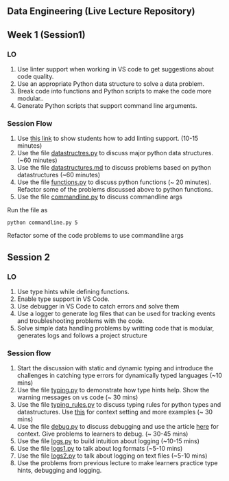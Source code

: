 ## Data Engineering (Live Lecture Repository)

## Week 1 (Session1)

### LO
1. Use linter support when working in VS code to get suggestions about code quality.
2. Use an appropriate Python data structure to solve a data problem. 
3. Break code into functions and Python scripts to make the code more modular..   
4. Generate Python scripts that support command line arguments.

### Session Flow
1. Use [this link](https://code.visualstudio.com/docs/python/linting) to show students how to add linting support. (10-15 minutes)
2. Use the file [datastructres.py](./codes/session1/datastructures.py) to discuss major python data structures. (~60 minutes)
3. Use the file [datastructures.md](./codes/session1/datastructure.md) to discuss problems based on python datastructures (~60 minutes)
4. Use the file [functions.py](./codes/session1/functions.py) to discuss python functions (~ 20 minutes). Refactor some of the problems discussed above to python functions.
5. Use the file [commandline.py](./codes/session1/commandline.py) to discuss commandline args

Run the file as

```shell
python commandline.py 5
```

Refactor some of the code problems to use commandline args

## Session 2

### LO
1. Use type hints while defining functions.
2. Enable type support in VS Code.
3. Use debugger in VS Code to catch errors and solve them
4. Use a logger to generate log files that can be used for tracking events and troubleshooting problems with the code.  
5. Solve simple data handling problems by writting code that is modular, generates logs and follows a project structure

### Session flow
1. Start the discussion with static and dynamic typing and introduce the challenges in catching type errors for dynamically typed languages (~10 mins)
2. Use the file [typing.py](./codes/session2/typing.py) to demonstrate how type hints help. Show the warning messages on vs code (~ 30 mins)
3. Use the file [typing_rules.py](./codes/session2/typing_rules.py) to discuss typing rules for python types and datastructures. Use [this](https://fastapi.tiangolo.com/python-types/) for context setting and more examples (~ 30 mins)
4. Use the file [debug.py](./codes/session2/debug.py) to discuss debugging and use the article [here](https://python.land/creating-python-programs/python-in-vscode) for context. Give problems to learners to debug. (~ 30-45 mins)
5. Use the file [logs.py](./codes/session2/logs.py) to build intuition about logging (~10-15 mins)
6. Use the file [logs1.py](./codes/session2/logs1.py) to talk about log formats (~5-10 mins)
7. Use the file [logs2.py](./codes/session2/logs2.py) to talk about logging on text files (~5-10 mins)
8. Use the problems from previous lecture to make learners practice type hints, debugging and logging.